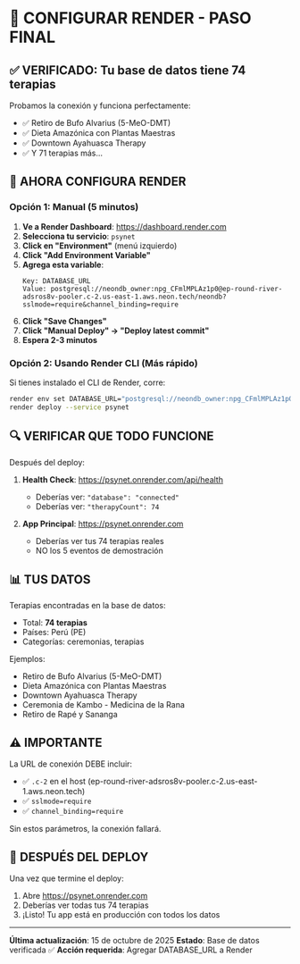 # 🚀 CONFIGURAR RENDER - PASO FINAL

## ✅ VERIFICADO: Tu base de datos tiene 74 terapias

Probamos la conexión y funciona perfectamente:
- ✅ Retiro de Bufo Alvarius (5-MeO-DMT)
- ✅ Dieta Amazónica con Plantas Maestras
- ✅ Downtown Ayahuasca Therapy
- ✅ Y 71 terapias más...

## 🎯 AHORA CONFIGURA RENDER

### Opción 1: Manual (5 minutos)

1. **Ve a Render Dashboard**: https://dashboard.render.com
2. **Selecciona tu servicio**: `psynet`
3. **Click en "Environment"** (menú izquierdo)
4. **Click "Add Environment Variable"**
5. **Agrega esta variable**:
   ```
   Key: DATABASE_URL
   Value: postgresql://neondb_owner:npg_CFmlMPLAz1p0@ep-round-river-adsros8v-pooler.c-2.us-east-1.aws.neon.tech/neondb?sslmode=require&channel_binding=require
   ```
6. **Click "Save Changes"**
7. **Click "Manual Deploy" → "Deploy latest commit"**
8. **Espera 2-3 minutos**

### Opción 2: Usando Render CLI (Más rápido)

Si tienes instalado el CLI de Render, corre:

```bash
render env set DATABASE_URL="postgresql://neondb_owner:npg_CFmlMPLAz1p0@ep-round-river-adsros8v-pooler.c-2.us-east-1.aws.neon.tech/neondb?sslmode=require&channel_binding=require" --service psynet
render deploy --service psynet
```

## 🔍 VERIFICAR QUE TODO FUNCIONE

Después del deploy:

1. **Health Check**: https://psynet.onrender.com/api/health
   - Deberías ver: `"database": "connected"`
   - Deberías ver: `"therapyCount": 74`

2. **App Principal**: https://psynet.onrender.com
   - Deberías ver tus 74 terapias reales
   - NO los 5 eventos de demostración

## 📊 TUS DATOS

Terapias encontradas en la base de datos:
- Total: **74 terapias**
- Países: Perú (PE)
- Categorías: ceremonias, terapias

Ejemplos:
- Retiro de Bufo Alvarius (5-MeO-DMT)
- Dieta Amazónica con Plantas Maestras
- Downtown Ayahuasca Therapy
- Ceremonia de Kambo - Medicina de la Rana
- Retiro de Rapé y Sananga

## ⚠️ IMPORTANTE

La URL de conexión DEBE incluir:
- ✅ `.c-2` en el host (ep-round-river-adsros8v-pooler.c-2.us-east-1.aws.neon.tech)
- ✅ `sslmode=require`
- ✅ `channel_binding=require`

Sin estos parámetros, la conexión fallará.

## 🎉 DESPUÉS DEL DEPLOY

Una vez que termine el deploy:
1. Abre https://psynet.onrender.com
2. Deberías ver todas tus 74 terapias
3. ¡Listo! Tu app está en producción con todos los datos

---

**Última actualización**: 15 de octubre de 2025
**Estado**: Base de datos verificada ✅
**Acción requerida**: Agregar DATABASE_URL a Render

